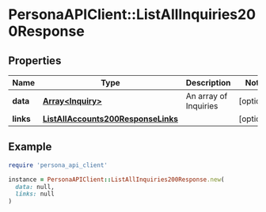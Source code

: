 # PersonaAPIClient::ListAllInquiries200Response

## Properties

| Name | Type | Description | Notes |
| ---- | ---- | ----------- | ----- |
| **data** | [**Array&lt;Inquiry&gt;**](Inquiry.md) | An array of Inquiries | [optional] |
| **links** | [**ListAllAccounts200ResponseLinks**](ListAllAccounts200ResponseLinks.md) |  | [optional] |

## Example

```ruby
require 'persona_api_client'

instance = PersonaAPIClient::ListAllInquiries200Response.new(
  data: null,
  links: null
)
```

